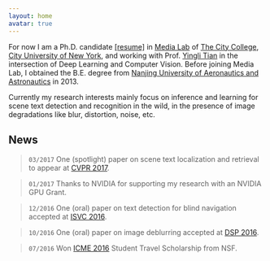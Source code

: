 ```yaml
---
layout: home
avatar: true
---
```


For now I am a Ph.D. candidate [[resume]](http://xrong.org/resume.pdf) in [Media Lab](http://media-lab.ccny.cuny.edu) of [The City College](http://www.ccny.cuny.edu), [City University of New York](http://cuny.edu), and working with Prof. [Yingli Tian](http://www-ee.ccny.cuny.edu/www/web/yltian/home.html) in the intersection of Deep Learning and Computer Vision. Before joining Media Lab, I obtained the B.E. degree from [Nanjing University of Aeronautics and Astronautics](http://iao.nuaa.edu.cn/) in 2013.

Currently my research interests mainly focus on inference and learning for scene text detection and recognition in the wild, in the presence of image degradations like blur, distortion, noise, etc.

## News

> `03/2017` One (spotlight) paper on scene text localization and retrieval to appear at [CVPR 2017](http://cvpr2017.thecvf.com).

> `01/2017` Thanks to NVIDIA for supporting my research with an NVIDIA GPU Grant.

> `12/2016` One (oral) paper on text detection for blind navigation accepted at [ISVC 2016](http://isvc.net).

> `10/2016` One (oral) paper on image deblurring accepted at [DSP 2016](http://dsp2016.csp.escience.cn).

> `07/2016` Won [ICME 2016](http://www.icme2016.org/) Student Travel Scholarship from NSF.
